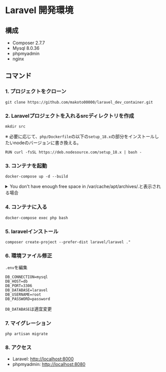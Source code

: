 # Laravel 開発環境

## 構成

- Composer 2.7.7
- Mysql 8.0.36
- phpmyadmin
- nginx

## コマンド

### 1. プロジェクトをクローン

```shell
git clone https://github.com/makoto00000/laravel_dev_container.git
```

### 2. Laravelプロジェクトを入れるsrcディレクトリを作成

```shell
mkdir src
```

※ 必要に応じて、`php/Dockerfile`の以下の`setup_18.x`の部分をインストールしたいnodeのバージョンに書き換える。

```shell
RUN curl -fsSL https://deb.nodesource.com/setup_18.x | bash -
```

### 3. コンテナを起動

```shell
docker-compose up -d --build
```

<details>

<summary>You don't have enough free space in /var/cache/apt/archives/.と表示される場合</summary>

Dockerの設定で、`Virtual disk limit`がデフォルトでは64GBになっていると思うので、72GBとかに増やす。

</details>

### 4. コンテナに入る

```shell
docker-compose exec php bash
```

### 5. laravelインストール

```shell
composer create-project --prefer-dist laravel/laravel ."
```

### 6. 環境ファイル修正

`.env`を編集

```shell
DB_CONNECTION=mysql
DB_HOST=db
DB_PORT=3306
DB_DATABASE=laravel
DB_USERNAME=root
DB_PASSWORD=password
```

`DB_DATABASE`は適宜変更

### 7. マイグレーション

```shell
php artisan migrate
```

### 8. アクセス

- Laravel:
<http://localhost:8000>
- phpmyadmin:
<http://localhost:8080>
